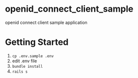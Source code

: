 # openid_connect_client_sample
openid connect client sample application

# Getting Started

1. `cp .env.sample .env`
2. edit .env file
3. `bundle install`
4. `rails s`
